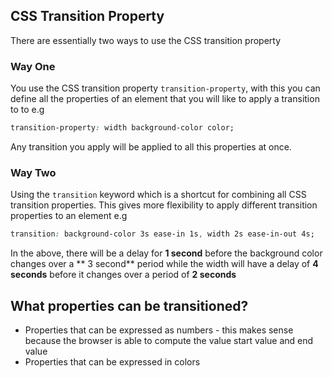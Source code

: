 ## CSS Transition Property

There are essentially two ways to use the CSS transition property

### Way One

You use the CSS transition property `transition-property`, with this you can define all the properties of an element that you will like to apply a transition to to e.g

```css
transition-property: width background-color color;
```

Any transition you apply will be applied to all this properties at once.

### Way Two

Using the `transition` keyword which is a shortcut for combining all CSS transition properties. This gives more flexibility to apply different transition properties to an element e.g

```css
transition: background-color 3s ease-in 1s, width 2s ease-in-out 4s;
```

In the above, there will be a delay for **1 second** before the background color changes over a ** 3 second** period while the width will have a delay of **4 seconds** before it changes over a period of **2 seconds**

## What properties can be transitioned?

- Properties that can be expressed as numbers - this makes sense because the browser is able to compute the value start value and end value
- Properties that can be expressed in colors
